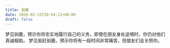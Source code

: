 ```yaml
---
title: 驯鹿
date: 2020-02-15T20:54:12+08:00
draft: false
---
```


梦见驯鹿，预示你将忠实地履行自己的义务，即使在朋友身处逆境时，你仍对他们真诚相助。
梦见驱赶驯鹿，预示你将有一段时间非常痛苦，但朋友们会关照你。
